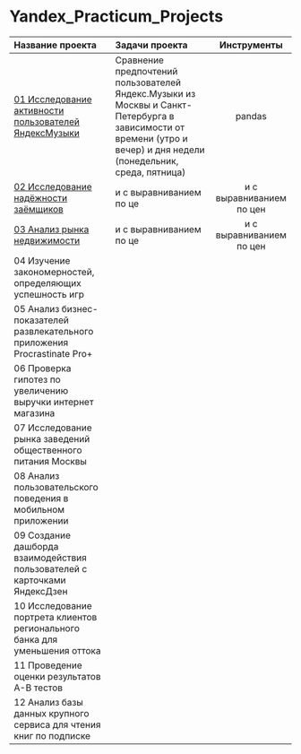 # Yandex_Practicum_Projects

| Название проекта  |  Задачи проекта            | Инструменты        |
| :-----------------| :------------------------- | :----------------: | 
| [01 Исследование активности пользователей ЯндексМузыки](https://github.com/merdin09/Yandex_Practicum_Projects/tree/main/01%20%D0%98%D1%81%D1%81%D0%BB%D0%B5%D0%B4%D0%BE%D0%B2%D0%B0%D0%BD%D0%B8%D0%B5%20%D0%B0%D0%BA%D1%82%D0%B8%D0%B2%D0%BD%D0%BE%D1%81%D1%82%D0%B8%20%D0%BF%D0%BE%D0%BB%D1%8C%D0%B7%D0%BE%D0%B2%D0%B0%D1%82%D0%B5%D0%BB%D0%B5%D0%B9%20%D0%AF%D0%BD%D0%B4%D0%B5%D0%BA%D1%81%D0%9C%D1%83%D0%B7%D1%8B%D0%BA%D0%B8)|Сравнение предпочтений пользователей Яндекс.Музыки из Москвы и Санкт-Петербурга в зависимости от времени (утро и вечер) и дня недели (понедельник, среда, пятница)| pandas|
| [02 Исследование надёжности заёмщиков](https://github.com/merdin09/Yandex_Practicum_Projects/tree/main/02%20%D0%98%D1%81%D1%81%D0%BB%D0%B5%D0%B4%D0%BE%D0%B2%D0%B0%D0%BD%D0%B8%D0%B5%20%D0%BD%D0%B0%D0%B4%D1%91%D0%B6%D0%BD%D0%BE%D1%81%D1%82%D0%B8%20%D0%B7%D0%B0%D1%91%D0%BC%D1%89%D0%B8%D0%BA%D0%BE%D0%B2%20)| и с выравниванием по це| и с выравниванием по цен|
| [03 Анализ рынка недвижимости](https://github.com/merdin09/Yandex_Practicum_Projects/tree/main/03%20%D0%90%D0%BD%D0%B0%D0%BB%D0%B8%D0%B7%20%D1%80%D1%8B%D0%BD%D0%BA%D0%B0%20%D0%BD%D0%B5%D0%B4%D0%B2%D0%B8%D0%B6%D0%B8%D0%BC%D0%BE%D1%81%D1%82%D0%B8)| и с выравниванием по це| и с выравниванием по цен|
| 04 Изучение закономерностей, определяющих успешность игр| | |
| 05 Анализ бизнес-показателей развлекательного приложения Procrastinate Pro+| | |
| 06 Проверка гипотез по увеличению выручки интернет магазина | | |
| 07 Исследование рынка заведений общественного питания Москвы| | |
| 08 Анализ пользовательского поведения в мобильном приложении | | | 
| 09 Создание дашборда  взаимодействия пользователей с карточками ЯндексДзен| | | 
| 10 Исследование портрета клиентов регионального банка для уменьшения оттока| | | 
| 11 Проведение оценки результатов А-В тестов| | | 
| 12 Анализ базы данных крупного сервиса для чтения книг по подписке| | | 
